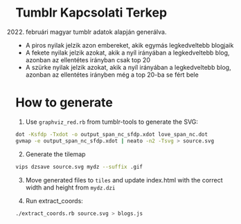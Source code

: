 Tumblr Kapcsolati Terkep
========================

2022. februári magyar tumblr adatok alapján generálva.

* A piros nyilak jelzik azon embereket, akik egymás legkedveltebb blogjaik
* A fekete nyilak jelzik azokat, akik a nyíl irányában a legkedveltebb blog, azonban az ellentétes irányban csak top 20
* A szürke nyilak jelzik azokat, akik a nyíl irányában a legkedveltebb blog, azonban az ellentétes irányben még a top 20-ba se fért bele

How to generate
===============

1. Use `graphviz_red.rb` from tumblr-tools to generate the SVG:

```sh
dot -Ksfdp -Txdot -o output_span_nc_sfdp.xdot love_span_nc.dot
gvmap -e output_span_nc_sfdp.xdot | neato -n2 -Tsvg > source.svg
```

2. Generate the tilemap

```sh
vips dzsave source.svg mydz --suffix .gif
```

3. Move generated files to `tiles` and update index.html with the correct width and height from `mydz.dzi`

4. Run extract_coords:

```sh
./extract_coords.rb source.svg > blogs.js
```